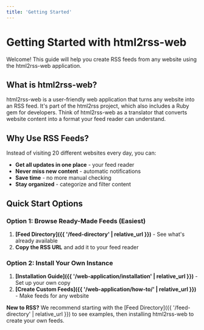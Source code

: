```yaml
---
title: 'Getting Started'
---
```


# Getting Started with html2rss-web

Welcome! This guide will help you create RSS feeds from any website using the html2rss-web application.

## What is html2rss-web?

html2rss-web is a user-friendly web application that turns any website into an RSS feed. It's part of the html2rss project, which also includes a Ruby gem for developers. Think of html2rss-web as a translator that converts website content into a format your feed reader can understand.

## Why Use RSS Feeds?

Instead of visiting 20 different websites every day, you can:

- **Get all updates in one place** - your feed reader
- **Never miss new content** - automatic notifications
- **Save time** - no more manual checking
- **Stay organized** - categorize and filter content

## Quick Start Options

### Option 1: Browse Ready-Made Feeds (Easiest)

1. **[Feed Directory]({{ '/feed-directory' | relative_url }})** - See what's already available
2. **Copy the RSS URL** and add it to your feed reader

### Option 2: Install Your Own Instance

1. **[Installation Guide]({{ '/web-application/installation' | relative_url }})** - Set up your own copy
2. **[Create Custom Feeds]({{ '/web-application/how-to/' | relative_url }})** - Make feeds for any website

**New to RSS?** We recommend starting with the [Feed Directory]({{ '/feed-directory' | relative_url }}) to see examples, then installing html2rss-web to create your own feeds.
